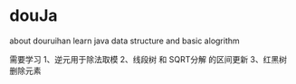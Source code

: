 # douJa
about douruihan learn java data structure and basic alogrithm


需要学习 1、逆元用于除法取模 2、线段树 和 SQRT分解 的区间更新 3、红黑树删除元素